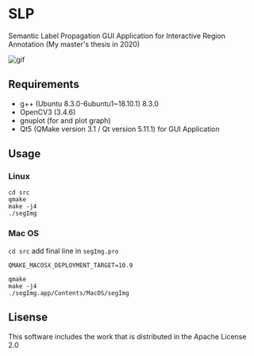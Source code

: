 # SLP
Semantic Label Propagation GUI Application for Interactive Region Annotation (My master's thesis in 2020)

![gif](https://github.com/kuboyoo/SLP/blob/master/assets/demo_SLP.gif)

## Requirements
* g++     (Ubuntu 8.3.0-6ubuntu1~18.10.1) 8.3.0
* OpenCV3 (3.4.6)
* gnuplot (for and plot graph)
* Qt5     (QMake version 3.1 / Qt version 5.11.1) for GUI Application

## Usage
### Linux
```
cd src
qmake 
make -j4
./segImg
```

### Mac OS
```cd src```
add final line in `segImg.pro`
```
QMAKE_MACOSX_DEPLOYMENT_TARGET=10.9
```
```
qmake
make -j4
./segImg.app/Contents/MacOS/segImg
```

## Lisense
This software includes the work that is distributed in the Apache License 2.0
